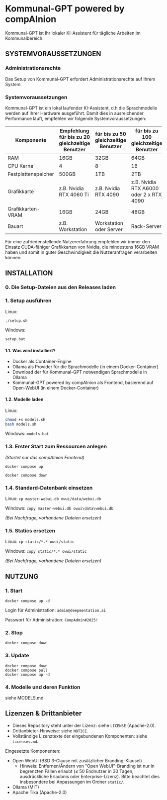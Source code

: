 # Kommunal-GPT powered by compAInion

Kommunal-GPT ist Ihr lokaler KI-Assistent für tägliche Arbeiten im Kommunalbereich.

## SYSTEMVORAUSSETZUNGEN

### Administrationsrechte

Das Setup von Kommunal-GPT erfordert Administrationsrechte auf Ihrem System.

### Systemvoraussetzungen

Kommunal-GPT ist ein lokal laufender KI-Assistent, d.h die Sprachmodelle werden auf Ihrer Hardware ausgeführt. Damit dies in ausreichender Performance läuft, empfehlen wir folgende Systemvoraussetzungen:

| Komponente | Empfehlung für bis zu 20 gleichzeitige Benutzer | für bis zu 50 gleichzeitige Benutzer | für bis zu 100 gleichzeitige Benutzer |
| --- | --- | --- | --- |
| RAM | 16GB | 32GB | 64GB |
| CPU Kerne | 4 | 8 | 16 |
| Festplattenspeicher | 500GB | 1TB | 2TB |
| Grafikkarte | z.B. Nvidia RTX 4060 Ti | z.B. Nvidia RTX 4090 | z.B. Nvidia RTX A6000 oder 2 x RTX 4090 |
| Grafikkarten-VRAM | 16GB | 24GB | 48GB |
| Bauart | z.B. Workstation | Workstation oder Server | Rack-Server |

Für eine zufriedenstellende Nutzererfahrung empfehlen wir immer den Einsatz CUDA-fähiger Grafikkarten von Nvidia, die mindestens 16GB VRAM haben und somit in guter Geschwindigkeit die Nutzeranfragen verarbeiten können.

## INSTALLATION

### 0. Die Setup-Dateien aus den Releases laden

### 1. Setup ausführen

Linux:

```bash
./setup.sh
```

Windows:

```bash
setup.bat
```

#### 1.1. Was wird installiert?

- Docker als Container-Engine
- Ollama als Provider für die Sprachmodelle (in einem Docker-Container)
- Download der für Kommunal-GPT notwendigen Sprachmodelle in Ollama
- Kommunal-GPT powered by compAInion als Frontend, basierend auf Open-WebUI (in einem Docker-Container)

#### 1.2. Modelle laden

Linux:
```bash
chmod +x models.sh
bash models.sh
```

Windows: `models.bat`

### 1.3. Erster Start zum Ressourcen anlegen

*(Startet nur das compAInion Frontend)*

`docker compose up`

`docker compose down`

### 1.4. Standard-Datenbank einsetzen

Linux: `cp master-webui.db owui/data/webui.db`

Windows: `copy master-webui.db owui\data\webui.db`

*(Bei Nachfrage, vorhandene Dateien ersetzen)*

### 1.5. Statics ersetzen

Linux: `cp static/*.* owui/static`

Windows: `copy static/*.* owui/static`

*(Bei Nachfrage, vorhandene Dateien ersetzen)*

## NUTZUNG

### 1. Start

`docker compose up -d`

Login für Administration: `admin@deepmentation.ai`

Passwort für Administration: `CompAdmin#2025!`

### 2. Stop

`docker compose down`

### 3. Update

```
docker compose down
docker compose pull
docker compose up -d
```

### 4. Modelle und deren Funktion

siehe MODELS.md

## Lizenzen & Drittanbieter

- Dieses Repository steht unter der Lizenz: siehe `LICENSE` (Apache-2.0).
- Drittanbieter-Hinweise: siehe `NOTICE`.
- Vollständige Lizenztexte der eingebundenen Komponenten: siehe `Licenses.md`.

Eingesetzte Komponenten:
- Open WebUI (BSD 3-Clause mit zusätzlicher Branding-Klausel)
  - Hinweis: Entfernen/Ändern von "Open WebUI"-Branding ist nur in begrenzten Fällen erlaubt (≤ 50 Endnutzer in 30 Tagen, ausdrückliche Erlaubnis oder Enterprise-Lizenz). Bitte beachtet dies insbesondere bei Anpassungen im Ordner `static/`.
- Ollama (MIT)
- Apache Tika (Apache-2.0)
